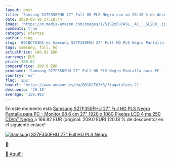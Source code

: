 ```yaml
---
layout: post
title: 'Samsung S27F350FHU 27" Full HD PLS Negro con un 20.18 % de descuento'
date: 2020-02-10 17:18:44
image: 'https://m.media-amazon.com/images/I/51S2y5u7ASL._AC_._SL200_.jpg'
comments: true
category: ofertas
author: ring
slug: 'B01BCF03KS-es Samsung S27F350FHU 27" Full HD PLS Negro Pantalla para PC...'
tags: samsung, full, hd
actualPrice: 166.82 EUR
currency: EUR
price: 166.82
comparePrice: 209.0 EUR
prodname: 'Samsung S27F350FHU 27" Full HD PLS Negro Pantalla para PC - Monitor  68 6 cm  27"   1920 x 1080 Pixeles  LCD  4 ms  250 CD/m²  Negro '
country: 'es'
flag: '🇪🇸'
buyurl: 'https://www.amazon.es/dp/B01BCF03KS/?tag=tolees-21'
descuento: '20.18'
average: '159.485'
---
```


En este momento está [Samsung S27F350FHU 27" Full HD PLS Negro Pantalla para PC - Monitor  68 6 cm  27"   1920 x 1080 Pixeles  LCD  4 ms  250 CD/m²  Negro ](https://www.amazon.es/dp/B01BCF03KS/?tag=tolees-21) a 166.82 EUR (original: 209.0 EUR) (20.18 %  de descuento) en el siguiente enlace!

[![Samsung S27F350FHU 27" Full HD PLS Negro](https://m.media-amazon.com/images/I/51S2y5u7ASL._AC_._SL200_.jpg)](https://www.amazon.es/dp/B01BCF03KS/?tag=tolees-21)

🔎:


[🛒 Aquí!!!](https://www.amazon.es/dp/B01BCF03KS/?tag=tolees-21)
